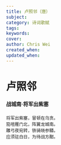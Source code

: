 ```yaml
---
title: 卢照邻（唐）
subject: 
category: 诗词歌赋
tags: 
keywords: 
cover: 
author: Chris Wei
created_when: 
updated_when: 
---
```


# 卢照邻

#### 战城南·将军出紫塞

```
将军出紫塞，冒顿在乌贪。
笳喧雁门北，阵翼龙城南。
雕弓夜宛转，铁骑晓参驔。
应须驻白日，为待战方酣。
```
